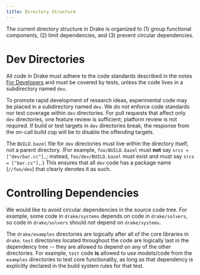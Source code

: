```yaml
---
title: Directory Structure
---
```


The current directory structure in Drake is organized to (1) group functional
components, (2) limit dependencies, and (3) prevent circular dependencies.

# Dev Directories

All code in Drake must adhere to the code standards described in the notes
[For Developers](/developers.html#developer-notes) and must be covered by
tests, unless the code lives in a subdirectory named ``dev``.

To promote rapid development of research ideas, experimental code may be placed
in a subdirectory named ``dev``.  We do not enforce code standards nor test
coverage within ``dev`` directories.  For pull requests that affect only
``dev`` directories, one feature review is sufficient; platform review is not
required.  If build or test targets in ``dev`` directories break, the response
from the on-call build cop will be to disable the offending targets.

The ``BUILD.bazel`` file for ``dev`` directories must live within the directory
itself, not a parent directory.  (For example, ``foo/BUILD.bazel`` must **not**
say ``srcs = ["dev/bar.cc"],``; instead, ``foo/dev/BUILD.bazel`` must exist and
must say ``srcs = ["bar.cc"],``.)  This ensures that all ``dev`` code has a
package name (``//foo/dev``) that clearly denotes it as such.

# Controlling Dependencies

We would like to avoid circular dependencies in the source code tree.  For
example, some code in ``drake/systems`` depends on code in ``drake/solvers``, so
code in ``drake/solvers`` should *not* depend on ``drake/systems``.

The ``drake/examples`` directories are logically after all of the core libraries
in ``drake``.  ``test`` directories located throughout the code are logically
last in the dependency tree -- they are allowed to depend on any of the other
directories.  For example, ``test`` code **is** allowed to use models/code from
the ``examples`` directories to test core functionality, as long as that
dependency is explicitly declared in the build system rules for that test.
